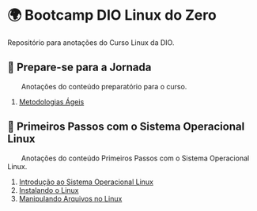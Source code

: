 # 🌍 Bootcamp DIO Linux do Zero

Repositório para anotações do Curso Linux da DIO.

## 🏃 Prepare-se para a Jornada

&emsp;&emsp;Anotações do conteúdo preparatório para o curso.

1. [Metodologias Ágeis](LinuxDoZero/MetodologiasAgeis/MetodologAgeis.md)

## 👣 Primeiros Passos com o Sistema Operacional Linux

&emsp;&emsp;Anotações do conteúdo Primeiros Passos com o Sistema Operacional Linux. 

1. [Introdução ao Sistema Operacional Linux](LinuxDoZero/PrimeirosPassos/IntroducaoSOLinux.md)
1. [Instalando o Linux](LinuxDoZero/PrimeirosPassos/InstalandoLinux.md)
1. [Manipulando Arquivos no Linux](LinuxDoZero/PrimeirosPassos/ManipulandoArquivos.md)

